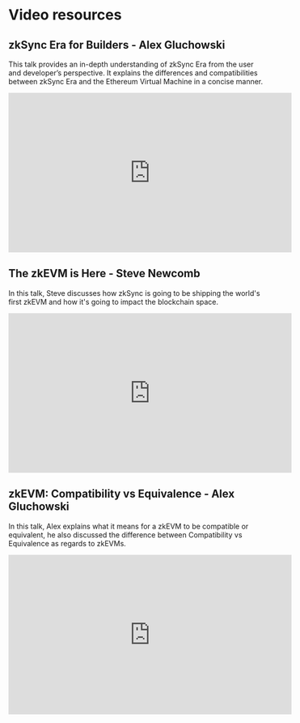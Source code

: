 # Video resources


## zkSync Era for Builders - Alex Gluchowski

This talk provides an in-depth understanding of zkSync Era from the user and developer’s perspective. It explains the differences and compatibilities between zkSync Era and the Ethereum Virtual Machine in a concise manner.

<iframe width="560" height="315" src="https://www.youtube.com/embed/xd2siik0iBU" title="zSync 2.0 for Builders - Alex Gluchowski" frameborder="0" allow="accelerometer; clipboard-write; encrypted-media; gyroscope; picture-in-picture" allowfullscreen></iframe>

## The zkEVM is Here - Steve Newcomb

In this talk, Steve discusses how zkSync is going to be shipping the world's first zkEVM and how it's going to impact the blockchain space.

<iframe width="560" height="315" src="https://www.youtube.com/embed/QkZUlqetTRA?start=600" title="The zkEVM is Here - Steve Newcomb" frameborder="0" allow="accelerometer; clipboard-write; encrypted-media; gyroscope; picture-in-picture" allowfullscreen></iframe>

## zkEVM: Compatibility vs Equivalence - Alex Gluchowski

In this talk, Alex explains what it means for a zkEVM to be compatible or equivalent, he also discussed the difference between Compatibility vs Equivalence as regards to zkEVMs.

<iframe width="560" height="315" src="https://www.youtube.com/embed/yaLqYGjnc90?start=20" title="zkEVM: Compatibility vs Equivalence - Alex Gluchowski" frameborder="0" allow="accelerometer; clipboard-write; encrypted-media; gyroscope; picture-in-picture" allowfullscreen></iframe>
